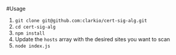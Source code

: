 #Usage

1. `git clone git@github.com:clarkio/cert-sig-alg.git`
2. `cd cert-sig-alg`
3. `npm install`
4. Update the `hosts` array with the desired sites you want to scan
5. `node index.js`
